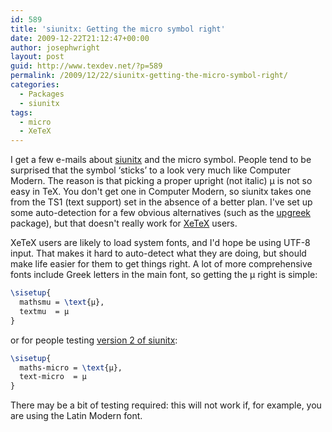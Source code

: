 ```yaml
---
id: 589
title: 'siunitx: Getting the micro symbol right'
date: 2009-12-22T21:12:47+00:00
author: josephwright
layout: post
guid: http://www.texdev.net/?p=589
permalink: /2009/12/22/siunitx-getting-the-micro-symbol-right/
categories:
  - Packages
  - siunitx
tags:
  - micro
  - XeTeX
---
```

I get a few e-mails about [siunitx](http://tug.ctan.org/cgi-bin/ctanPackageInformation.py?id=siunitx) and the micro symbol. People tend to be surprised that the symbol ‘sticks’ to a look very much like Computer Modern. The reason is that picking a proper upright (not italic) μ is not so easy in TeX. You don't get one in Computer Modern, so siunitx takes one from the TS1 (text support) set in the absence of a better plan. I've set up some auto-detection for a few obvious alternatives (such as the [upgreek](http://tug.ctan.org/cgi-bin/ctanPackageInformation.py?id=upgreek) package), but that doesn't really work for [XeTeX](http://scripts.sil.org/cms/scripts/page.php?site_id=nrsi&amp;id=XeTeX) users.

XeTeX users are likely to load system fonts, and I'd hope be using UTF-8 input. That makes it hard to auto-detect what they are doing, but should make life easier for them to get things right. A lot of more comprehensive fonts include Greek letters in the main font, so getting the μ right is simple:

```latex
\sisetup{
  mathsmu = \text{μ},
  textmu  = μ
}
```

or for people testing [version 2 of siunitx](http://developer.berlios.de/projects/siunitx/):

```latex
\sisetup{
  maths-micro = \text{μ},
  text-micro  = μ
}
```

There may be a bit of testing required: this will not work if, for example, you are using the Latin Modern font.
